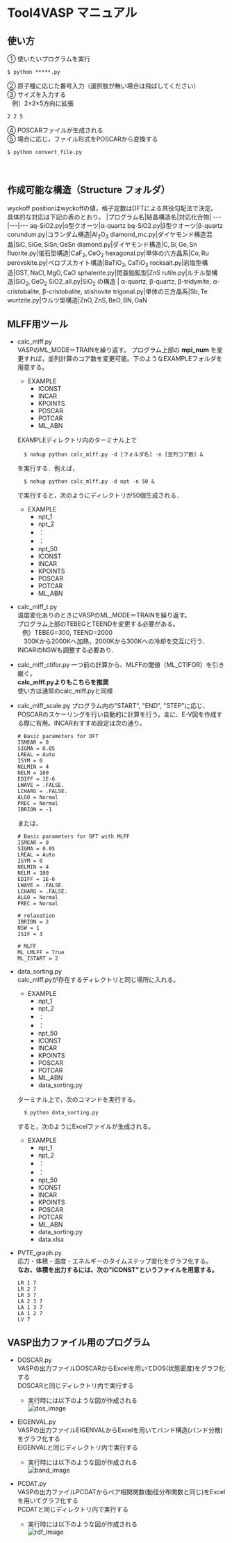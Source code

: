 # Tool4VASP マニュアル
## 使い方
① 使いたいプログラムを実行

    $ python *****.py

② 原子種に応じた番号入力（選択肢が無い場合は飛ばしてください）  
③ サイズを入力する  
&ensp; 例）2×2×5方向に拡張

    2 2 5

④ POSCARファイルが生成される  
⑤ 場合に応じ，ファイル形式をPOSCARから変換する  

    $ python convert_file.py  
　　


## 作成可能な構造（Structure フォルダ）
wyckoff positionはwyckoffの値，格子定数はDFTによる共役勾配法で決定。  
具体的な対応は下記の表のとおり。
|プログラム名|結晶構造名|対応化合物|
---|---|---
aq-SiO2.py|α型クオーツ|α-quartz
bq-SiO2.py|β型クオーツ|β-quartz
corundum.py|コランダム構造|$\mathrm {Al_2O_3}$
diamond_mc.py|ダイヤモンド構造混晶|$\mathrm {SiC, SiGe, SiSn, GeSn}$
diamond.py|ダイヤモンド構造|$\mathrm {C, Si, Ge, Sn}$
fluorite.py|蛍石型構造|$\mathrm {CaF_2, CeO_2}$
hexagonal.py|単体の六方晶系|$\mathrm {Co, Ru}$
perovskite.py|ペロブスカイト構造|$\mathrm {BaTiO_3, CaTiO_3}$
rocksalt.py|岩塩型構造|$\mathrm { GST, NaCl, MgO, CaO}$
sphalerite.py|閃亜鉛鉱型|$\mathrm {ZnS}$
rutile.py|ルチル型構造|$\mathrm {SiO_2, GeO_2}$
SiO2_all.py|$\mathrm {SiO_2}$ の構造 | α-$\mathrm {quartz}$, β-$\mathrm {quartz}$, β-$\mathrm {tridymite}$,  α-$\mathrm {cristobalite}$, β-$\mathrm {cristobalite}$, $\mathrm {stishovite}$
trigonal.py|単体の三方晶系|$\mathrm {Sb, Te}$
wurtzite.py|ウルツ型構造|$\mathrm {ZnO, ZnS, BeO, BN, GaN}$



## MLFF用ツール 
- calc_mlff.py  
  VASPのML_MODE＝TRAINを繰り返す。
    プログラム上部の __mpi_num__ を変更すれば，並列計算のコア数を変更可能。下のようなEXAMPLEフォルダを用意する。  
    - EXAMPLE
      - ICONST
      - INCAR
      - KPOINTS
      - POSCAR
      - POTCAR
      - ML_ABN

    EXAMPLEディレクトリ内のターミナル上で

        $ nohup python calc_mlff.py -d [フォルダ名] -n [並列コア数] &

    を実行する．例えば，
    
        $ nohup python calc_mlff.py -d npt -n 50 &

    で実行すると，次のようにディレクトリが50個生成される．
    - EXAMPLE
      - npt_1
      - npt_2
      - ：
      - ：
      - npt_50
      - ICONST
      - INCAR
      - KPOINTS
      - POSCAR
      - POTCAR
      - ML_ABN


- calc_mlff_t.py  
  温度変化ありのときにVASPのML_MODE＝TRAINを繰り返す。  
  プログラム上部のTEBEGとTEENDを変更する必要がある。  
  &ensp; 例）TEBEG=300, TEEND=2000  
  &emsp;300Kから2000Kへ加熱，2000Kから300Kへの冷却を交互に行う．  
    INCARのNSWも調整する必要あり．

- calc_mlff_ctifor.py
  一つ前の計算から、MLFFの閾値（ML_CTIFOR）を引き継ぐ。  
  __calc_mlff.pyよりもこちらを推奨__  
  使い方は通常のcalc_mlff.pyと同様

- calc_mlff_scale.py
  プログラム内の"START", "END", "STEP"に応じ、POSCARのスケーリングを行い自動的に計算を行う。主に、E-V図を作成する際に有用。INCARおすすめ設定は次の通り。

      # Basic parameters for DFT 
      ISMEAR = 0
      SIGMA = 0.05
      LREAL = Auto
      ISYM = 0
      NELMIN = 4
      NELM = 100
      EDIFF = 1E-6
      LWAVE = .FALSE.
      LCHARG = .FALSE.
      ALGO = Normal
      PREC = Normal
      IBRION = -1
    
  または、

      # Basic parameters for DFT with MLFF
      ISMEAR = 0
      SIGMA = 0.05
      LREAL = Auto
      ISYM = 0
      NELMIN = 4
      NELM = 100
      EDIFF = 1E-6
      LWAVE = .FALSE.
      LCHARG = .FALSE.
      ALGO = Normal
      PREC = Normal

      # relaxation
      IBRION = 2
      NSW = 1
      ISIF = 3

      # MLFF
      ML_LMLFF = True
      ML_ISTART = 2



- data_sorting.py  
 calc_mlff.pyが存在するディレクトリと同じ場所に入れる。  
   - EXAMPLE
      - npt_1
      - npt_2
      - ：
      - ：
      - npt_50
      - ICONST
      - INCAR
      - KPOINTS
      - POSCAR
      - POTCAR
      - ML_ABN  
      - data_sorting.py
 
  ターミナル上で，次のコマンドを実行する。  

        $ python data_sorting.py
    

    すると，次のようにExcelファイルが生成される。
    - EXAMPLE
      - npt_1
      - npt_2
      - ：
      - ：
      - npt_50
      - ICONST
      - INCAR
      - KPOINTS
      - POSCAR
      - POTCAR
      - ML_ABN  
      - data_sorting.py
      - data.xlsx
  
- PVTE_graph.py  
  応力・体積・温度・エネルギーのタイムステップ変化をグラフ化する。  
  __なお、体積を出力するには、次の"ICONST"というファイルを用意する。__

      LR 1 7
      LR 2 7
      LR 3 7
      LA 2 3 7
      LA 1 3 7
      LA 1 2 7
      LV 7


## VASP出力ファイル用のプログラム
- DOSCAR.py  
  VASPの出力ファイルDOSCARからExcelを用いてDOS(状態密度)をグラフ化する  
  DOSCARと同じディレクトリ内で実行する  

  - 実行時には以下のような図が作成される  
  ![dos_image](https://github.com/komug1ko/image/assets/139113059/2212bcdb-56c4-430c-8d4f-5cdc39e681e9)

- EIGENVAL.py  
  VASPの出力ファイルEIGENVALからExcelを用いてバンド構造(バンド分散)をグラフ化する  
  EIGENVALと同じディレクトリ内で実行する  
  
  - 実行時には以下のような図が作成される  
  ![band_image](https://github.com/komug1ko/image/assets/139113059/e7b1b89c-ddf6-44c2-b870-c3a1ce1a071f)

- PCDAT.py  
  VASPの出力ファイルPCDATからペア相関関数(動径分布関数と同じ)をExcelを用いてグラフ化する  
  PCDATと同じディレクトリ内で実行する  

  - 実行時には以下のような図が作成される  
  ![rdf_image](https://github.com/komug1ko/image/assets/139113059/2ae3b988-a010-44f1-9e98-8e919585f93f)

